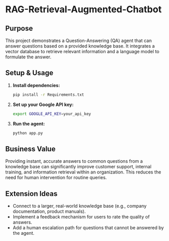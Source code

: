 # RAG-Retrieval-Augmented-Chatbot

## Purpose
This project demonstrates a Question-Answering (QA) agent that can answer questions based on a provided knowledge base. It integrates a vector database to retrieve relevant information and a language model to formulate the answer.

## Setup & Usage
1.  **Install dependencies:**
    ```bash
    pip install -r Requirements.txt
    ```
2.  **Set up your Google API key:**
    ```bash
    export GOOGLE_API_KEY=your_api_key
    ```
3.  **Run the agent:**
    ```bash
    python app.py
    ```

## Business Value
Providing instant, accurate answers to common questions from a knowledge base can significantly improve customer support, internal training, and information retrieval within an organization. This reduces the need for human intervention for routine queries.

## Extension Ideas
*   Connect to a larger, real-world knowledge base (e.g., company documentation, product manuals).
*   Implement a feedback mechanism for users to rate the quality of answers.
*   Add a human escalation path for questions that cannot be answered by the agent.
